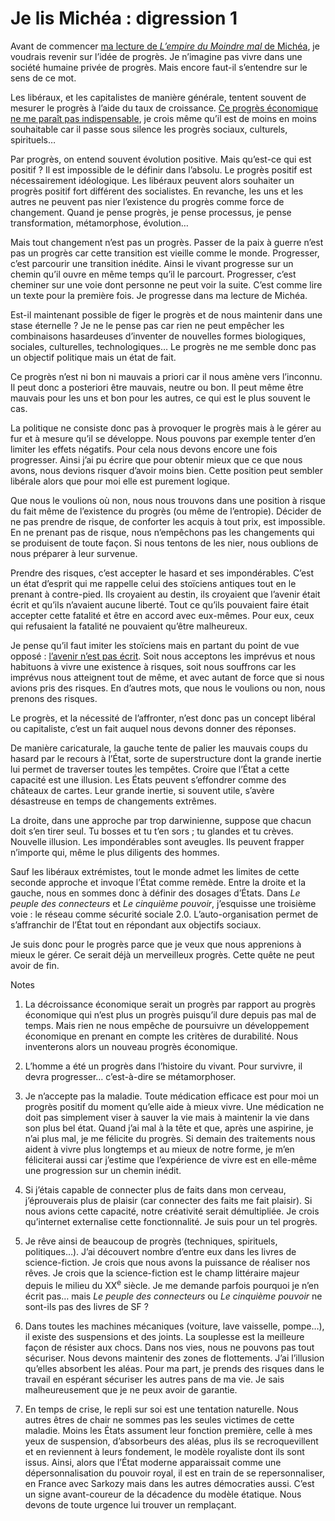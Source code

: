 # Je lis Michéa : digression 1

Avant de commencer [ma lecture de *L’empire du Moindre mal* de Michéa](https://tcrouzet.com/2008/02/28/je-lis-michea/), je voudrais revenir sur l’idée de progrès. Je n’imagine pas vivre dans une société humaine privée de progrès. Mais encore faut-il s’entendre sur le sens de ce mot.

Les libéraux, et les capitalistes de manière générale, tentent souvent de mesurer le progrès à l’aide du taux de croissance. [Ce progrès économique ne me paraît pas indispensable](https://tcrouzet.com/2006/05/30/croissance-illusoire/), je crois même qu’il est de moins en moins souhaitable car il passe sous silence les progrès sociaux, culturels, spirituels…

Par progrès, on entend souvent évolution positive. Mais qu’est-ce qui est positif ? Il est impossible de le définir dans l’absolu. Le progrès positif est nécessairement idéologique. Les libéraux peuvent alors souhaiter un progrès positif fort différent des socialistes. En revanche, les uns et les autres ne peuvent pas nier l’existence du progrès comme force de changement. Quand je pense progrès, je pense processus, je pense transformation, métamorphose, évolution…

Mais tout changement n’est pas un progrès. Passer de la paix à guerre n’est pas un progrès car cette transition est vieille comme le monde. Progresser, c’est parcourir une transition inédite. Ainsi le vivant progresse sur un chemin qu’il ouvre en même temps qu’il le parcourt. Progresser, c’est cheminer sur une voie dont personne ne peut voir la suite. C’est comme lire un texte pour la première fois. Je progresse dans ma lecture de Michéa.

Est-il maintenant possible de figer le progrès et de nous maintenir dans une stase éternelle ? Je ne le pense pas car rien ne peut empêcher les combinaisons hasardeuses d’inventer de nouvelles formes biologiques, sociales, culturelles, technologiques… Le progrès ne me semble donc pas un objectif politique mais un état de fait.

Ce progrès n’est ni bon ni mauvais a priori car il nous amène vers l’inconnu. Il peut donc a posteriori être mauvais, neutre ou bon. Il peut même être mauvais pour les uns et bon pour les autres, ce qui est le plus souvent le cas.

La politique ne consiste donc pas à provoquer le progrès mais à le gérer au fur et à mesure qu’il se développe. Nous pouvons par exemple tenter d’en limiter les effets négatifs. Pour cela nous devons encore une fois progresser. Ainsi j’ai pu écrire que pour obtenir mieux que ce que nous avons, nous devions risquer d’avoir moins bien. Cette position peut sembler libérale alors que pour moi elle est purement logique.

Que nous le voulions où non, nous nous trouvons dans une position à risque du fait même de l’existence du progrès (ou même de l’entropie). Décider de ne pas prendre de risque, de conforter les acquis à tout prix, est impossible. En ne prenant pas de risque, nous n’empêchons pas les changements qui se produisent de toute façon. Si nous tentons de les nier, nous oublions de nous préparer à leur survenue.

Prendre des risques, c’est accepter le hasard et ses impondérables. C’est un état d’esprit qui me rappelle celui des stoïciens antiques tout en le prenant à contre-pied. Ils croyaient au destin, ils croyaient que l’avenir était écrit et qu’ils n’avaient aucune liberté. Tout ce qu’ils pouvaient faire était accepter cette fatalité et être en accord avec eux-mêmes. Pour eux, ceux qui refusaient la fatalité ne pouvaient qu’être malheureux.

Je pense qu’il faut imiter les stoïciens mais en partant du point de vue opposé : [l’avenir n’est pas écrit](https://tcrouzet.com/2008/01/23/l%e2%80%99avenir-non-dechiffrable/). Soit nous acceptons les imprévus et nous habituons à vivre une existence à risques, soit nous souffrons car les imprévus nous atteignent tout de même, et avec autant de force que si nous avions pris des risques. En d’autres mots, que nous le voulions ou non, nous prenons des risques.

Le progrès, et la nécessité de l’affronter, n’est donc pas un concept libéral ou capitaliste, c’est un fait auquel nous devons donner des réponses.

De manière caricaturale, la gauche tente de palier les mauvais coups du hasard par le recours à l’État, sorte de superstructure dont la grande inertie lui permet de traverser toutes les tempêtes. Croire que l’État a cette capacité est une illusion. Les États peuvent s’effondrer comme des châteaux de cartes. Leur grande inertie, si souvent utile, s’avère désastreuse en temps de changements extrêmes.

La droite, dans une approche par trop darwinienne, suppose que chacun doit s’en tirer seul. Tu bosses et tu t’en sors ; tu glandes et tu crèves. Nouvelle illusion. Les impondérables sont aveugles. Ils peuvent frapper n’importe qui, même le plus diligents des hommes.

Sauf les libéraux extrémistes, tout le monde admet les limites de cette seconde approche et invoque l’État comme remède. Entre la droite et la gauche, nous en sommes donc à définir des dosages d’États. Dans *Le peuple des connecteurs* et *Le cinquième pouvoir*, j’esquisse une troisième voie : le réseau comme sécurité sociale 2.0. L’auto-organisation permet de s’affranchir de l’État tout en répondant aux objectifs sociaux.

Je suis donc pour le progrès parce que je veux que nous apprenions à mieux le gérer. Ce serait déjà un merveilleux progrès. Cette quête ne peut avoir de fin.

Notes

1. La décroissance économique serait un progrès par rapport au progrès économique qui n’est plus un progrès puisqu’il dure depuis pas mal de temps. Mais rien ne nous empêche de poursuivre un développement économique en prenant en compte les critères de durabilité. Nous inventerons alors un nouveau progrès économique.

2. L’homme a été un progrès dans l’histoire du vivant. Pour survivre, il devra progresser… c’est-à-dire se métamorphoser.

3. Je n’accepte pas la maladie. Toute médication efficace est pour moi un progrès positif du moment qu’elle aide à mieux vivre. Une médication ne doit pas simplement viser à sauver la vie mais à maintenir la vie dans son plus bel état. Quand j’ai mal à la tête et que, après une aspirine, je n’ai plus mal, je me félicite du progrès. Si demain des traitements nous aident à vivre plus longtemps et au mieux de notre forme, je m’en féliciterai aussi car j’estime que l’expérience de vivre est en elle-même une progression sur un chemin inédit.

4. Si j’étais capable de connecter plus de faits dans mon cerveau, j’éprouverais plus de plaisir (car connecter des faits me fait plaisir). Si nous avions cette capacité, notre créativité serait démultipliée. Je crois qu’internet externalise cette fonctionnalité. Je suis pour un tel progrès.

5. Je rêve ainsi de beaucoup de progrès (techniques, spirituels, politiques…). J’ai découvert nombre d’entre eux dans les livres de science-fiction. Je crois que nous avons la puissance de réaliser nos rêves. Je crois que la science-fiction est le champ littéraire majeur depuis le milieu du XX<sup>e</sup> siècle. Je me demande parfois pourquoi je n’en écrit pas… mais *Le peuple des connecteurs* ou *Le cinquième pouvoir* ne sont-ils pas des livres de SF ?

6. Dans toutes les machines mécaniques (voiture, lave vaisselle, pompe…), il existe des suspensions et des joints. La souplesse est la meilleure façon de résister aux chocs. Dans nos vies, nous ne pouvons pas tout sécuriser. Nous devons maintenir des zones de flottements. J’ai l’illusion qu’elles absorbent les aléas. Pour ma part, je prends des risques dans le travail en espérant sécuriser les autres pans de ma vie. Je sais malheureusement que je ne peux avoir de garantie.

7. En temps de crise, le repli sur soi est une tentation naturelle. Nous autres êtres de chair ne sommes pas les seules victimes de cette maladie. Moins les États assument leur fonction première, celle à mes yeux de suspension, d’absorbeurs des aléas, plus ils se recroquevillent et en reviennent à leurs fondement, le modèle royaliste dont ils sont issus. Ainsi, alors que l’État moderne apparaissait comme une dépersonnalisation du pouvoir royal, il est en train de se repersonnaliser, en France avec Sarkozy mais dans les autres démocraties aussi. C’est un signe avant-coureur de la décadence du modèle étatique. Nous devons de toute urgence lui trouver un remplaçant.